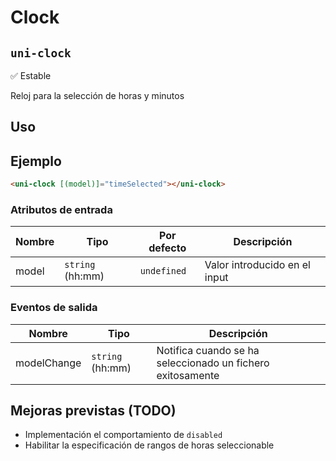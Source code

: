 Clock
===================
`uni-clock`
---
:white_check_mark: Estable

Reloj para la selección de horas y minutos

## Uso

## Ejemplo

```html
<uni-clock [(model)]="timeSelected"></uni-clock>
```

### Atributos de entrada

| Nombre      | Tipo             | Por defecto | Descripción 
| ----------- | ---------------- | ----------- | -----------
| model    | `string` (hh:mm) | `undefined` | Valor introducido en el input

### Eventos de salida

| Nombre         | Tipo             | Descripción
| -------------- | ---------------- | -----------
| modelChange | `string` (hh:mm) | Notifica cuando se ha seleccionado un fichero exitosamente


## Mejoras previstas (TODO)

- Implementación el comportamiento de `disabled`
- Habilitar la especificación de rangos de horas seleccionable 
